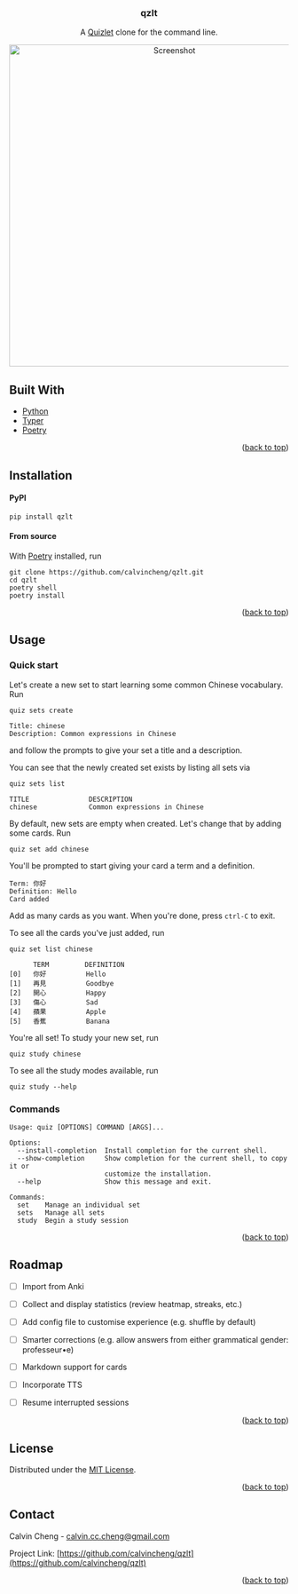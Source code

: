 <div id="top"></div>



<br />
<div align="center">
  <h3 align="center">qzlt</h3>
  <p align="center">
    A <a href="https://quizlet.com">Quizlet</a> clone for the command line.
  </p>
  <img src="docs/screenshot.gif" alt="Screenshot" width="580" />
</div>



## Built With

* [Python](https://www.python.org/)
* [Typer](https://typer.tiangolo.com/)
* [Poetry](https://python-poetry.org/)

<p align="right">(<a href="#top">back to top</a>)</p>



## Installation

#### PyPI

```
pip install qzlt
```

#### From source

With [Poetry](https://python-poetry.org) installed, run
```
git clone https://github.com/calvincheng/qzlt.git
cd qzlt
poetry shell
poetry install
```

<p align="right">(<a href="#top">back to top</a>)</p>



## Usage

### Quick start

Let's create a new set to start learning some common Chinese vocabulary. Run
```
quiz sets create
```
```
Title: chinese
Description: Common expressions in Chinese
```
and follow the prompts to give your set a title and a description.

You can see that the newly created set exists by listing all sets via
```
quiz sets list
```
```
TITLE               DESCRIPTION
chinese             Common expressions in Chinese
```

By default, new sets are empty when created. Let's change that by adding some cards. Run
```
quiz set add chinese
```

You'll be prompted to start giving your card a term and a definition.
```
Term: 你好
Definition: Hello
Card added
```

Add as many cards as you want. When you're done, press `ctrl-C` to exit.

To see all the cards you've just added, run
```
quiz set list chinese
```
```
      TERM         DEFINITION
[0]   你好          Hello
[1]   再見          Goodbye
[2]   開心          Happy
[3]   傷心          Sad
[4]   蘋果          Apple
[5]   香蕉          Banana
```

You're all set! To study your new set, run
```
quiz study chinese
```

To see all the study modes available, run
```
quiz study --help
```

### Commands

```
Usage: quiz [OPTIONS] COMMAND [ARGS]...

Options:
  --install-completion  Install completion for the current shell.
  --show-completion     Show completion for the current shell, to copy it or
                        customize the installation.
  --help                Show this message and exit.

Commands:
  set    Manage an individual set
  sets   Manage all sets
  study  Begin a study session
```

<p align="right">(<a href="#top">back to top</a>)</p>



## Roadmap

- [ ] Import from Anki
- [ ] Collect and display statistics (review heatmap, streaks, etc.)
- [ ] Add config file to customise experience (e.g. shuffle by default)
- [ ] Smarter corrections (e.g. allow answers from either grammatical gender: professeur•e)
- [ ] Markdown support for cards
- [ ] Incorporate TTS
- [ ] Resume interrupted sessions


<p align="right">(<a href="#top">back to top</a>)</p>



## License

Distributed under the [MIT License](https://github.com/calvincheng/qzlt/blob/master/LICENSE).

<p align="right">(<a href="#top">back to top</a>)</p>



## Contact

Calvin Cheng - calvin.cc.cheng@gmail.com

Project Link: [https://github.com/calvincheng/qzlt](https://github.com/calvincheng/qzlt)

<p align="right">(<a href="#top">back to top</a>)</p>

